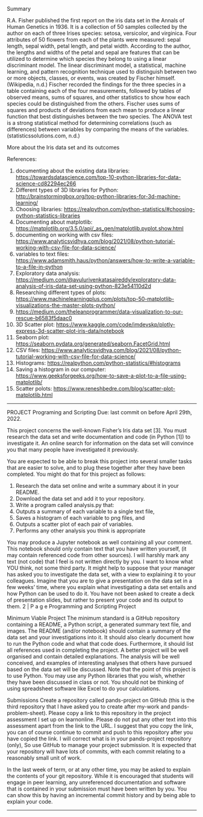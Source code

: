 Summary 

R.A. Fisher published the first report on the iris data set in the Annals of Human Genetics in 1936. It is a collection of 50 samples collected by the author on each of three Irises species: setosa, versicolor, and virginica. Four attributes of 50 flowers from each of the plants were measured: sepal length, sepal width, petal length, and petal width. According to the author, the lengths and widths of the petal and sepal are features that can be utilized to determine which species they belong to using a linear discriminant model. The linear discriminant model, a statistical, machine learning, and pattern recognition technique used to distinguish between two or more objects, classes, or events, was created by Fischer himself. (Wikipedia, n.d.) 
Fischer recorded the findings for the three species in a table containing each of the four measurements, followed by tables of observed means, sums of squares, and other statistics to show how each species could be distinguished from the others. Fischer uses sums of squares and products of deviations from each mean to produce a linear function that best distinguishes between the two species. The ANOVA test is a strong statistical method for determining correlations (such as differences) between variables by comparing the means of the variables. (statisticssolutions.com, n.d.)

More about the Iris data set and its outcomes



References:

1. documenting about the existing data libraries: https://towardsdatascience.com/top-10-python-libraries-for-data-science-cd82294ec266
2. Different types of 3D libraries for Python: http://brainstormingbox.org/top-python-libraries-for-3d-machine-learning/
3. Choosing libraries: https://realpython.com/python-statistics/#choosing-python-statistics-libraries
3. Documenting about matplotlib: https://matplotlib.org/3.5.0/api/_as_gen/matplotlib.pyplot.show.html
4. documenting on working with csv files:  https://www.analyticsvidhya.com/blog/2021/08/python-tutorial-working-with-csv-file-for-data-science/
4. variables to text files:  https://www.adamsmith.haus/python/answers/how-to-write-a-variable-to-a-file-in-python
5. Exploratory data analysis: https://medium.com/@avulurivenkatasaireddy/exploratory-data-analysis-of-iris-data-set-using-python-823e54110d2d
6. Researching different types of plots: https://www.machinelearningplus.com/plots/top-50-matplotlib-visualizations-the-master-plots-python/
7.  https://medium.com/theleanprogrammer/data-visualization-to-our-rescue-b6583f5daac0
7. 3D Scatter plot: https://www.kaggle.com/code/imdevskp/plotly-express-3d-scatter-plot-iris-data/notebook
7. Seaborn plot: https://seaborn.pydata.org/generated/seaborn.FacetGrid.html
8. CSV files: https://www.analyticsvidhya.com/blog/2021/08/python-tutorial-working-with-csv-file-for-data-science/
9. Histograms: https://realpython.com/python-statistics/#histograms
10. Saving a histogram in our computer: https://www.geeksforgeeks.org/how-to-save-a-plot-to-a-file-using-matplotlib/
11. Scatter polots:  https://www.reneshbedre.com/blog/scatter-plot-matplotlib.html








***

PROJECT
Programing and Scripting
Due: last commit on before April 29th, 2022.


This project concerns the well-known Fisher’s Iris data set [3]. You must research the data set and write documentation and code (in Python [1]) to investigate it. An online search for information on the data set will convince you that many people have investigated it previously. 

You are expected to be able to break this project into several smaller tasks that are easier to solve, and to plug these together after they have been completed.
You might do that for this project as follows:

1. Research the data set online and write a summary about it in your README.
2. Download the data set and add it to your repository.
3. Write a program called analysis.py that:
1. Outputs a summary of each variable to a single text file,
2. Saves a histogram of each variable to png files, and
3. Outputs a scatter plot of each pair of variables.
4. Performs any other analysis you think is appropriate

You may produce a Jupyter notebook as well containing all your comment. This notebook should only contain text that you have written yourself, (it may contain referenced code from other sources). I will harshly mark any text (not code) that I feel is not written directly by you. I want to know what YOU think, not some third party.
It might help to suppose that your manager has asked you to investigate the data set, with a view to explaining it to your colleagues. Imagine that you are to give a presentation on the data set in a few weeks’ time, where you explain what investigating a data set entails and how Python can be used to do it. You have not been asked to create a deck of presentation slides, but rather to present your code and its output to them.
2 | P a g e Programming and Scripting Project

Minimum Viable Project
The minimum standard is a GitHub repository containing a README, a Python script, a generated summary text file, and images. The README (and/or notebook) should contain a summary of the data set and your investigations into it. It should also clearly document how to run the Python code and what that code does. Furthermore, it should list all references used in completing the project.
A better project will be well organised and contain detailed explanations. The analysis will be well conceived, and examples of interesting analyses that others have pursued based on the data set will be discussed. Note that the point of this project is to use Python. You may use any Python libraries that you wish, whether they have been discussed in class or not. You should not be thinking of using spreadsheet software like Excel to do your calculations.

Submissions
Create a repository called pands-project on GitHub (this is the third repository that I have asked you to create after my-work and pands-problem-sheet).
Please copy a link to this repository in the project assessment I set up on learnonline. Please do not put any other text into this assessment apart from the link to the URL. I suggest that you copy the link, you can of course continue to commit and push to this repository after you have copied the link.
I will correct what is in your pands-project repository (only), So use GitHub to manage your project submission.
It is expected that your repository will have lots of commits, with each commit relating to a reasonably small unit of work.

In the last week of term, or at any other time, you may be asked to explain the contents of your git repository. While it is encouraged that students will engage in peer learning, any unreferenced documentation and software that is contained in your submission must have been written by you. You can show this by having an incremental commit history and by being able to explain your code.


***